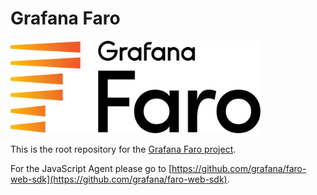 # Grafana Faro

<p align="left"><img src="docs/faro_logo.png" alt="Grafana Faro logo" width="400"></p>

This is the root repository for the [Grafana Faro project](https://grafana.com/oss/faro/).

For the JavaScript Agent please go to [https://github.com/grafana/faro-web-sdk](https://github.com/grafana/faro-web-sdk).
